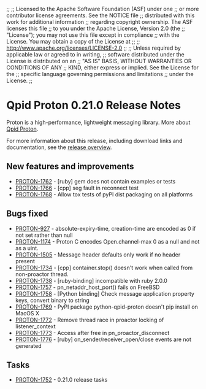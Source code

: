 ;;
;; Licensed to the Apache Software Foundation (ASF) under one
;; or more contributor license agreements.  See the NOTICE file
;; distributed with this work for additional information
;; regarding copyright ownership.  The ASF licenses this file
;; to you under the Apache License, Version 2.0 (the
;; "License"); you may not use this file except in compliance
;; with the License.  You may obtain a copy of the License at
;; 
;;   http://www.apache.org/licenses/LICENSE-2.0
;; 
;; Unless required by applicable law or agreed to in writing,
;; software distributed under the License is distributed on an
;; "AS IS" BASIS, WITHOUT WARRANTIES OR CONDITIONS OF ANY
;; KIND, either express or implied.  See the License for the
;; specific language governing permissions and limitations
;; under the License.
;;

# Qpid Proton 0.21.0 Release Notes

Proton is a high-performance, lightweight messaging library. More
about [Qpid Proton]({{site_url}}/proton/index.html).

For more information about this release, including download links and
documentation, see the [release overview](index.html).


## New features and improvements

 - [PROTON-1762](https://issues.apache.org/jira/browse/PROTON-1762) - [ruby] gem does not contain examples or tests
 - [PROTON-1766](https://issues.apache.org/jira/browse/PROTON-1766) - [cpp] seg fault in reconnect test
 - [PROTON-1768](https://issues.apache.org/jira/browse/PROTON-1768) - Allow tox tests of pyPI dist packaging on all platforms

## Bugs fixed

 - [PROTON-927](https://issues.apache.org/jira/browse/PROTON-927) - absolute-expiry-time, creation-time are encoded as 0 if not set rather than null
 - [PROTON-1174](https://issues.apache.org/jira/browse/PROTON-1174) - Proton C encodes Open.channel-max 0 as a null and not as a uint.
 - [PROTON-1505](https://issues.apache.org/jira/browse/PROTON-1505) - Message header defaults only work if no header present
 - [PROTON-1734](https://issues.apache.org/jira/browse/PROTON-1734) - [cpp] container.stop() doesn't work when called from non-proactor thread.
 - [PROTON-1738](https://issues.apache.org/jira/browse/PROTON-1738) - [ruby-binding] incompatible with ruby 2.0.0
 - [PROTON-1757](https://issues.apache.org/jira/browse/PROTON-1757) - pn_netaddr_host_port() fails on FreeBSD
 - [PROTON-1758](https://issues.apache.org/jira/browse/PROTON-1758) - [Python binding] Check message application property keys, convert binary to string
 - [PROTON-1769](https://issues.apache.org/jira/browse/PROTON-1769) - PyPI package python-qpid-proton doesn't pip install on MacOS X
 - [PROTON-1772](https://issues.apache.org/jira/browse/PROTON-1772) - Remove thread race in proactor locking of listener_context
 - [PROTON-1773](https://issues.apache.org/jira/browse/PROTON-1773) - Access after free in pn_proactor_disconnect
 - [PROTON-1776](https://issues.apache.org/jira/browse/PROTON-1776) - [ruby] on_sender/receiver_open/close events are not generated

## Tasks

 - [PROTON-1752](https://issues.apache.org/jira/browse/PROTON-1752) - 0.21.0 release tasks